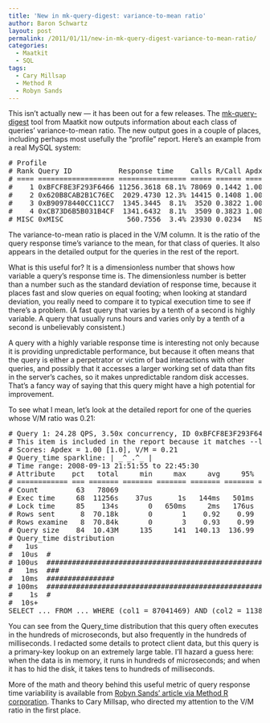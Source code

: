 ```yaml
---
title: 'New in mk-query-digest: variance-to-mean ratio'
author: Baron Schwartz
layout: post
permalink: /2011/01/11/new-in-mk-query-digest-variance-to-mean-ratio/
categories:
  - Maatkit
  - SQL
tags:
  - Cary Millsap
  - Method R
  - Robyn Sands
---
```

This isn&#8217;t actually new &#8212; it has been out for a few releases. The [mk-query-digest][1] tool from Maatkit now outputs information about each class of queries&#8217; variance-to-mean ratio. The new output goes in a couple of places, including perhaps most usefully the &#8220;profile&#8221; report. Here&#8217;s an example from a real MySQL system:

<pre># Profile
# Rank Query ID           Response time    Calls R/Call Apdx V/M   Item
# ==== ================== ================ ===== ====== ==== ===== =======
#    1 0xBFCF8E3F293F6466 11256.3618 68.1% 78069 0.1442 1.00  0.21 SELECT [redacted]
#    2 0x620B8CAB2B1C76EC  2029.4730 12.3% 14415 0.1408 1.00  0.21 SELECT [redacted]
#    3 0xB90978440CC11CC7  1345.3445  8.1%  3520 0.3822 1.00  0.00 SHOW STATUS
#    4 0xCB73D6B5B031B4CF  1341.6432  8.1%  3509 0.3823 1.00  0.00 SHOW STATUS
# MISC 0xMISC               560.7556  3.4% 23930 0.0234   NS   0.0 &lt;17 ITEMS&gt;
</pre>

The variance-to-mean ratio is placed in the V/M column. It is the ratio of the query response time&#8217;s variance to the mean, for that class of queries. It also appears in the detailed output for the queries in the rest of the report.

What is this useful for? It is a dimensionless number that shows how variable a query&#8217;s response time is. The dimensionless number is better than a number such as the standard deviation of response time, because it places fast and slow queries on equal footing; when looking at standard deviation, you really need to compare it to typical execution time to see if there&#8217;s a problem. (A fast query that varies by a tenth of a second is highly variable. A query that usually runs hours and varies only by a tenth of a second is unbelievably consistent.)

A query with a highly variable response time is interesting not only because it is providing unpredictable performance, but because it often means that the query is either a perpetrator or victim of bad interactions with other queries, and possibly that it accesses a larger working set of data than fits in the server&#8217;s caches, so it makes unpredictable random disk accesses. That&#8217;s a fancy way of saying that this query might have a high potential for improvement.

To see what I mean, let&#8217;s look at the detailed report for one of the queries whose V/M ratio was 0.21:

<pre># Query 1: 24.28 QPS, 3.50x concurrency, ID 0xBFCF8E3F293F6466 at byte 5590079
# This item is included in the report because it matches --limit.
# Scores: Apdex = 1.00 [1.0], V/M = 0.21
# Query_time sparkline: | _^_.^_ |
# Time range: 2008-09-13 21:51:55 to 22:45:30
# Attribute    pct   total     min     max     avg     95%  stddev  median
# ============ === ======= ======= ======= ======= ======= ======= =======
# Count         63   78069
# Exec time     68  11256s    37us      1s   144ms   501ms   175ms    68ms
# Lock time     85    134s       0   650ms     2ms   176us    20ms    57us
# Rows sent      8  70.18k       0       1    0.92    0.99    0.27    0.99
# Rows examine   8  70.84k       0       3    0.93    0.99    0.28    0.99
# Query size    84  10.43M     135     141  140.13  136.99    0.10  136.99
# Query_time distribution
#   1us
#  10us  #
# 100us  ####################################################
#   1ms  ###
#  10ms  ################
# 100ms  ################################################################
#    1s  #
#  10s+
SELECT ... FROM ... WHERE (col1 = 87041469) AND (col2 = 1138714082) LIMIT 1\G
</pre>

You can see from the Query_time distribution that this query often executes in the hundreds of microseconds, but also frequently in the hundreds of milliseconds. I redacted some details to protect client data, but this query is a primary-key lookup on an extremely large table. I&#8217;ll hazard a guess here: when the data is in memory, it runs in hundreds of microseconds; and when it has to hid the disk, it takes tens to hundreds of milliseconds.

More of the math and theory behind this useful metric of query response time variability is available from [Robyn Sands&#8217; article via Method R corporation][2]. Thanks to Cary Millsap, who directed my attention to the V/M ratio in the first place.

 [1]: http://www.maatkit.org/doc/mk-query-digest.html
 [2]: http://method-r.com/downloads/doc_details/39-an-industrial-engineers-approach-to-managing-oracle-databases-robyn-sands